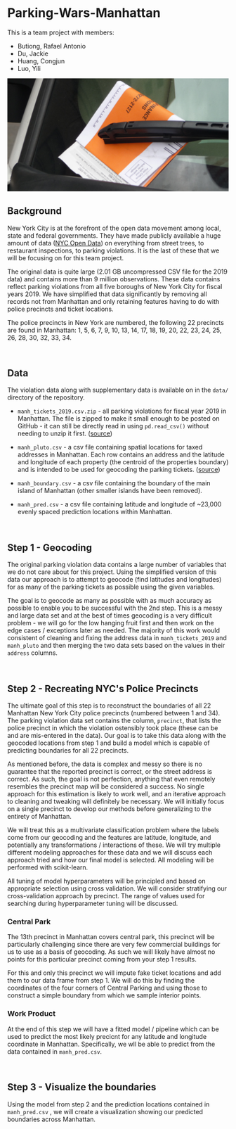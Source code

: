 # Parking-Wars-Manhattan

This is a team project with members:
* Butiong, Rafael Antonio
* Du, Jackie 
* Huang, Congjun 
* Luo, Yili 

![ticket](nyc_parking_ticket.jpg?raw=true)

## Background

New York City is at the forefront of the open data movement among local, state and federal governments. They have made publicly available a huge amount of data ([NYC Open Data](https://nycopendata.socrata.com/)) on everything from street trees, to restaurant inspections, to parking violations. It is the last of these that we will be focusing on for this team project. 

The original data is quite large (2.01 GB uncompressed CSV file for the 2019 data) and contains more than 9 million observations. These data contains reflect parking violations from all five boroughs of New York City for fiscal years 2019. We have simplified that data significantly by removing all records not from Manhattan and only retaining features having to do with police precincts and ticket locations.

The police precincts in New York are numbered, the following 22 precincts are found in Manhattan: 1, 5, 6, 7, 9, 10, 13, 14, 17, 18, 19, 20, 22, 23, 24, 25, 26, 28, 30, 32, 33, 34.

<br/>

## Data

The violation data along with supplementary data is available on in the `data/` directory of the repository. 

* `manh_tickets_2019.csv.zip` - all parking violations for fiscal year 2019 in Manhattan. The file is zipped to make it small enough to be posted on GitHub - it can still be directly read in using `pd.read_csv()` without needing to unzip it first. 
([source](https://data.cityofnewyork.us/City-Government/Parking-Violations-Issued-Fiscal-Year-2019/faiq-9dfq))

* `manh_pluto.csv` - a csv file containing spatial locations for taxed addresses in Manhattan. Each row contains an address and the latitude and longitude of each property (the centroid of the properties boundary) and is intended to be used for geocoding the parking tickets. 
([source](http://www.nyc.gov/html/dcp/html/bytes/dwn_pluto_mappluto.shtml#mappluto))

* `manh_boundary.csv` - a csv file containing the boundary of the main island of Manhattan (other smaller islands have been removed). 

* `manh_pred.csv` - a csv file containing latitude and longitude of ~23,000 evenly spaced prediction locations within Manhattan.

<br/>

## Step 1 - Geocoding

The original parking violation data contains a large number of variables that we do not care about for this project. Using the simplified version of this data our approach is to attempt to geocode (find latitudes and longitudes) for as many of the parking tickets as possible using the given variables.

The goal is to geocode as many as possible with as much accuracy as possible to enable you to be successful with the 2nd step. This is a messy and large data set and at the best of times geocoding is a very difficult problem - we will go for the low hanging fruit first and then work on the edge cases / exceptions later as needed. The majority of this work would consistent of cleaning and fixing the address data in `manh_tickets_2019` and `manh_pluto` and then merging the two data sets based on the values in their `address` columns.

<br/>

## Step 2 - Recreating NYC's Police Precincts

The ultimate goal of this step is to reconstruct the boundaries of all 22 Manhattan New York City police precincts (numbered between 1 and 34). The parking violation data set contains the column, `precinct`, that lists the police precinct in which the violation ostensibly took place (these can be and are mis-entered in the data). Our goal is to take this data along with the geocoded locations from step 1 and build a model which is capable of predicting boundaries for all 22 precincts.

As mentioned before, the data is complex and messy so there is no guarantee that the reported precinct is correct, or the street address is correct. As such, the goal is not perfection, anything that even remotely resembles the precinct map will be considered a success. No single approach for this estimation is likely to work well, and an iterative approach to cleaning and tweaking will definitely be necessary. We will initially focus on a single precinct to develop our methods before generalizing to the entirety of Manhattan. 

We will treat this as a multivariate classification problem where the labels come from our geocoding and the features are latitude, longitude, and potentially any transformations / interactions of these. We will try multiple different modeling approaches for these data and we will discuss each approach tried and how our final model is selected. All modeling will be performed with scikit-learn.

All tuning of model hyperparameters will be principled and based on appropriate selection using cross validation. We will consider stratifying our cross-validation approach by precinct. The range of values used for searching during hyperparameter tuning will be discussed.

### Central Park

The 13th precinct in Manhattan covers central park, this precinct will be particularly challenging since there are very few commercial buildings for us to use as a basis of geocoding. As such we will likely have almost no points for this particular precinct coming from your step 1 results. 

For this and only this precinct we will impute fake ticket locations and add them to our data frame from step 1. We will do this by finding the coordinates of the four corners of Central Parking and using those to construct a simple boundary from which we sample interior points. 


### Work Product

At the end of this step we will have a fitted model / pipeline which can be used to predict the most likely precicnt for any latitude and longitude coordinate in Manhattan. Specifically, we wll be able to predict from the data contained in `manh_pred.csv`.

<br/>

## Step 3 - Visualize the boundaries

Using the model from step 2 and the prediction locations contained in `manh_pred.csv` , we will create a visualization showing our predicted boundaries across Manhattan. 

<br/>
